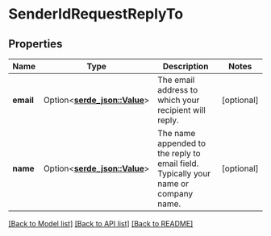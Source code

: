 # SenderIdRequestReplyTo

## Properties

Name | Type | Description | Notes
------------ | ------------- | ------------- | -------------
**email** | Option<[**serde_json::Value**](.md)> | The email address to which your recipient will reply. | [optional]
**name** | Option<[**serde_json::Value**](.md)> | The name appended to the reply to email field. Typically your name or company name. | [optional]

[[Back to Model list]](../README.md#documentation-for-models) [[Back to API list]](../README.md#documentation-for-api-endpoints) [[Back to README]](../README.md)


